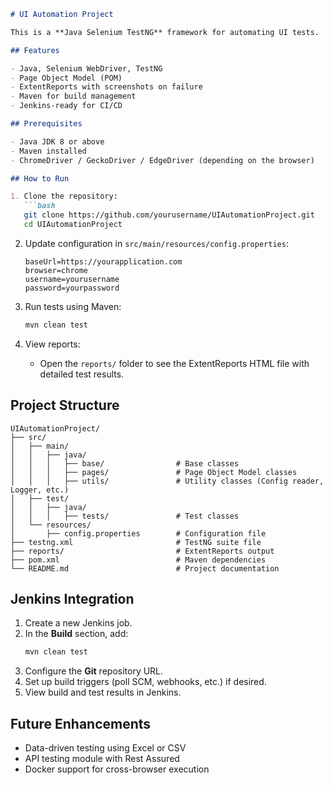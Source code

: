 ```markdown
# UI Automation Project

This is a **Java Selenium TestNG** framework for automating UI tests.

## Features

- Java, Selenium WebDriver, TestNG
- Page Object Model (POM)
- ExtentReports with screenshots on failure
- Maven for build management
- Jenkins-ready for CI/CD

## Prerequisites

- Java JDK 8 or above
- Maven installed
- ChromeDriver / GeckoDriver / EdgeDriver (depending on the browser)

## How to Run

1. Clone the repository:
   ```bash
   git clone https://github.com/yourusername/UIAutomationProject.git
   cd UIAutomationProject
   ```

2. Update configuration in `src/main/resources/config.properties`:
   ```properties
   baseUrl=https://yourapplication.com
   browser=chrome
   username=yourusername
   password=yourpassword
   ```

3. Run tests using Maven:
   ```bash
   mvn clean test
   ```

4. View reports:
   - Open the `reports/` folder to see the ExtentReports HTML file with detailed test results.

## Project Structure

```
UIAutomationProject/
├── src/
│   ├── main/
│   │   ├── java/
│   │   │   ├── base/                # Base classes
│   │   │   ├── pages/               # Page Object Model classes
│   │   │   ├── utils/               # Utility classes (Config reader, Logger, etc.)
│   ├── test/
│   │   ├── java/
│   │   │   ├── tests/               # Test classes
│   └── resources/
│       ├── config.properties        # Configuration file
├── testng.xml                       # TestNG suite file
├── reports/                         # ExtentReports output
├── pom.xml                          # Maven dependencies
└── README.md                        # Project documentation
```

## Jenkins Integration

1. Create a new Jenkins job.
2. In the **Build** section, add:
   ```bash
   mvn clean test
   ```
3. Configure the **Git** repository URL.
4. Set up build triggers (poll SCM, webhooks, etc.) if desired.
5. View build and test results in Jenkins.

## Future Enhancements

- Data-driven testing using Excel or CSV
- API testing module with Rest Assured
- Docker support for cross-browser execution

```
